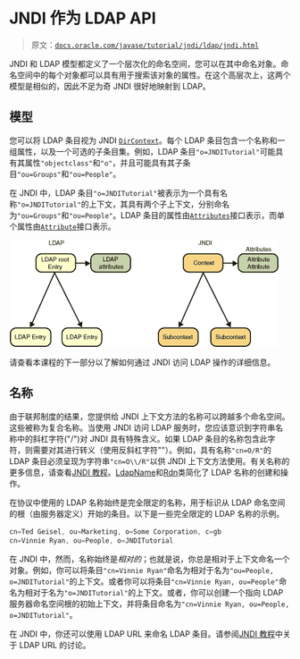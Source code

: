 # JNDI 作为 LDAP API

> 原文：[`docs.oracle.com/javase/tutorial/jndi/ldap/jndi.html`](https://docs.oracle.com/javase/tutorial/jndi/ldap/jndi.html)

JNDI 和 LDAP 模型都定义了一个层次化的命名空间，您可以在其中命名对象。命名空间中的每个对象都可以具有用于搜索该对象的属性。在这个高层次上，这两个模型是相似的，因此不足为奇 JNDI 很好地映射到 LDAP。

## 模型

您可以将 LDAP 条目视为 JNDI [`DirContext`](https://docs.oracle.com/javase/8/docs/api/javax/naming/directory/DirContext.html)。每个 LDAP 条目包含一个名称和一组属性，以及一个可选的子条目集。例如，LDAP 条目`"o=JNDITutorial"`可能具有其属性`"objectclass"`和`"o"`，并且可能具有其子条目`"ou=Groups"`和`"ou=People"`。

在 JNDI 中，LDAP 条目`"o=JNDITutorial"`被表示为一个具有名称`"o=JNDITutorial"`的上下文，其具有两个子上下文，分别命名为`"ou=Groups"`和`"ou=People"`。LDAP 条目的属性由[`Attributes`](https://docs.oracle.com/javase/8/docs/api/javax/naming/directory/Attributes.html)接口表示，而单个属性由[`Attribute`](https://docs.oracle.com/javase/8/docs/api/javax/naming/directory/Attribute.html)接口表示。

![LDAP 和 JNDI 的表示](img/293d0bf5482a248c7903ede6fe43f71f.png)

请查看本课程的下一部分以了解如何通过 JNDI 访问 LDAP 操作的详细信息。

## 名称

由于联邦制度的结果，您提供给 JNDI 上下文方法的名称可以跨越多个命名空间。这些被称为复合名称。当使用 JNDI 访问 LDAP 服务时，您应该意识到字符串名称中的斜杠字符("/")对 JNDI 具有特殊含义。如果 LDAP 条目的名称包含此字符，则需要对其进行转义（使用反斜杠字符"\"）。例如，具有名称`"cn=O/R"`的 LDAP 条目必须呈现为字符串`"cn=O\\/R"`以供 JNDI 上下文方法使用。有关名称的更多信息，请查看[JNDI 教程](https://docs.oracle.com/javase/jndi/tutorial/beyond/names/index.html)。[LdapName](https://docs.oracle.com/javase/8/docs/api/javax/naming/ldap/LdapName.html)和[Rdn](https://docs.oracle.com/javase/8/docs/api/javax/naming/ldap/Rdn.html)类简化了 LDAP 名称的创建和操作。

在协议中使用的 LDAP 名称始终是完全限定的名称，用于标识从 LDAP 命名空间的根（由服务器定义）开始的条目。以下是一些完全限定的 LDAP 名称的示例。

```java
cn=Ted Geisel, ou=Marketing, o=Some Corporation, c=gb
cn=Vinnie Ryan, ou=People, o=JNDITutorial

```

在 JNDI 中，然而，名称始终是*相对的*；也就是说，你总是相对于上下文命名一个对象。例如，你可以将条目`"cn=Vinnie Ryan"`命名为相对于名为`"ou=People, o=JNDITutorial"`的上下文。或者你可以将条目`"cn=Vinnie Ryan, ou=People"`命名为相对于名为`"o=JNDITutorial"`的上下文。或者，你可以创建一个指向 LDAP 服务器命名空间根的初始上下文，并将条目命名为`"cn=Vinnie Ryan, ou=People, o=JNDITutorial"`。

在 JNDI 中，你还可以使用 LDAP URL 来命名 LDAP 条目。请参阅[JNDI 教程](https://docs.oracle.com/javase/jndi/tutorial/ldap/misc/url.html)中关于 LDAP URL 的讨论。
